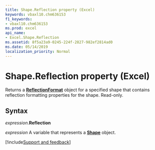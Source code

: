 ```yaml
---
title: Shape.Reflection property (Excel)
keywords: vbaxl10.chm636153
f1_keywords:
- vbaxl10.chm636153
ms.prod: excel
api_name:
- Excel.Shape.Reflection
ms.assetid: 8f5a23a9-0245-224f-2827-982ef2814ad0
ms.date: 05/14/2019
localization_priority: Normal
---
```



# Shape.Reflection property (Excel)

Returns a **[ReflectionFormat](Office.ReflectionFormat.md)** object for a specified shape that contains reflection formatting properties for the shape. Read-only.


## Syntax

_expression_.**Reflection**

_expression_ A variable that represents a **[Shape](Excel.Shape.md)** object.




[!include[Support and feedback](~/includes/feedback-boilerplate.md)]